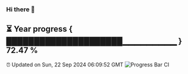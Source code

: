 ### Hi there 👋
⏳ Year progress { █████████████████████▁▁▁▁▁▁▁▁▁ } 72.47 %
---
⏰ Updated on Sun, 22 Sep 2024 06:09:52 GMT
![Progress Bar CI](https://github.com/Moyi321/Moyi321/workflows/Progress%20Bar%20CI/badge.svg)
